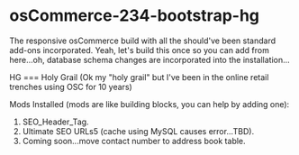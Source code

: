 osCommerce-234-bootstrap-hg
===========================

The responsive osCommerce build with all the should've been standard add-ons incorporated. Yeah, let's build this once so you can add from here...oh, database schema changes are incorporated into the installation...

HG === Holy Grail (Ok my "holy grail" but I've been in the online retail trenches using OSC for 10 years)

Mods Installed (mods are like building blocks, you can help by adding one):

1. SEO_Header_Tag.
2. Ultimate SEO URLs5 (cache using MySQL causes error...TBD).
3. Coming soon...move contact number to address book table.


